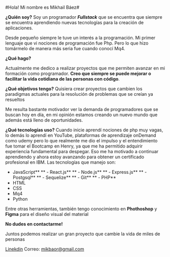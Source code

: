 #Hola! Mi nombre es Mikhail Báez#

**¿Quién soy?**
Soy un programador ***Fullstack*** que se encuentra que siempre se encuentra aprendiendo nuevas tecnologías para la creación de aplicaciones.

Desde pequeño siempre le tuve un interés a la programación. Mi primer lenguaje que vi nociones de programación fue Php. Pero lo que hizo tomármelo de manera más seria fue cuando conocí Mq4.

**¿Qué hago?**

Actualmente me dedico a realizar proyectos que me permiten avanzar en mi formación como programador. **Creo que siempre se puede mejorar o facilitar la vida cotidiana de las personas con código**.

**¿Qué objetivos tengo?**
Quisiera crear proyectos que cambien los paradigmas actuales para la resolución de problemas que se creían ya resueltos

Me resulta bastante motivador ver la demanda de programadores que se buscan hoy en día, en mi opinión estamos creando un nuevo mundo que además está lleno de oportunidades.

**¿Qué tecnologías uso?**
Cuando inicie aprendí nociones de php muy vagas, lo demás lo aprendí en YouTube, plataformas de aprendizaje onDemand como udemy pero lo que realmente me dio el impulso y el entendimiento fue tomar el Bootcamp en Henry, ya que me ha permitido adquirir experiencia fundamental para despegar. Eso me ha motivado a continuar aprendiendo y ahora estoy avanzando para obtener un certificado profesional en IBM. Las tecnologías que manejo son:


- JavaScript**
** - React.js**
** - Node.js**
** - Express.js**
** - Postgsql**
** - Sequelize**
** - Git**
** - PHP**
- HTML
- CSS
- Mq4
- Python

Entre otras herramientas, también tengo conocimiento en **Phothoshop** y **Figma** para el diseño visual del material

**No dudes en contactarme!**

Juntos podemos realizar un gran proyecto que cambie la vida de miles de personas

[Linekdin](https://www.linkedin.com/in/sergio-mikhail-baez-ortega-613253237/)
Correo: mikbaor@gmail.com
